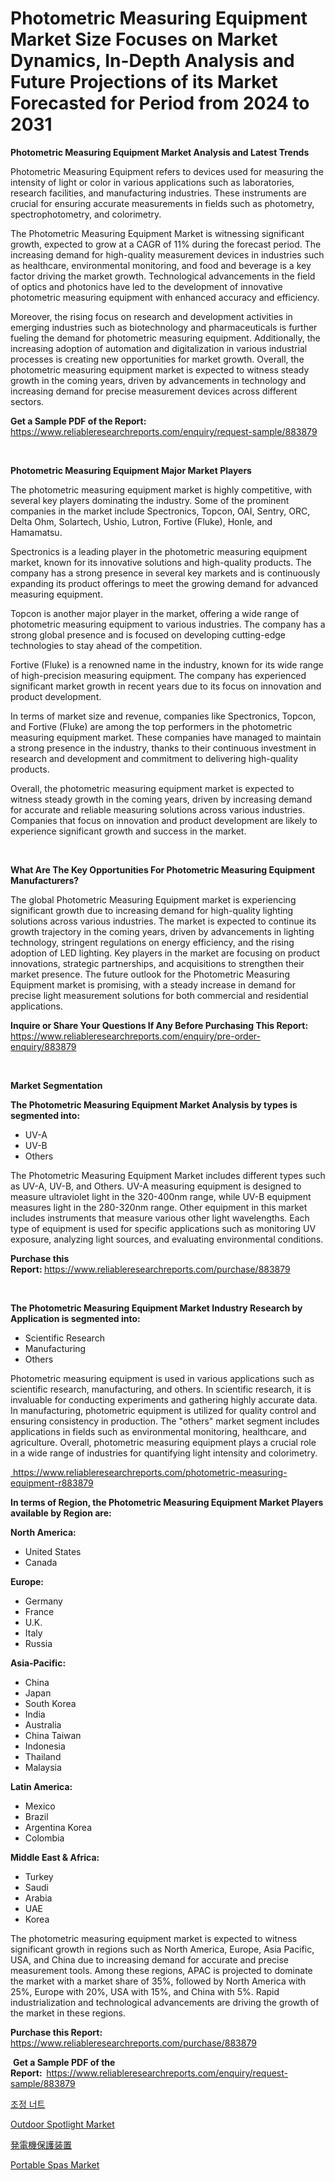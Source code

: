 <p><h1>Photometric Measuring Equipment Market Size Focuses on Market Dynamics, In-Depth Analysis and Future Projections of its Market Forecasted for Period from 2024 to 2031</h1></p><p><strong>Photometric Measuring Equipment Market Analysis and Latest Trends</strong></p>
<p><p>Photometric Measuring Equipment refers to devices used for measuring the intensity of light or color in various applications such as laboratories, research facilities, and manufacturing industries. These instruments are crucial for ensuring accurate measurements in fields such as photometry, spectrophotometry, and colorimetry.</p><p>The Photometric Measuring Equipment Market is witnessing significant growth, expected to grow at a CAGR of 11% during the forecast period. The increasing demand for high-quality measurement devices in industries such as healthcare, environmental monitoring, and food and beverage is a key factor driving the market growth. Technological advancements in the field of optics and photonics have led to the development of innovative photometric measuring equipment with enhanced accuracy and efficiency.</p><p>Moreover, the rising focus on research and development activities in emerging industries such as biotechnology and pharmaceuticals is further fueling the demand for photometric measuring equipment. Additionally, the increasing adoption of automation and digitalization in various industrial processes is creating new opportunities for market growth. Overall, the photometric measuring equipment market is expected to witness steady growth in the coming years, driven by advancements in technology and increasing demand for precise measurement devices across different sectors.</p></p>
<p><strong>Get a Sample PDF of the Report:&nbsp;</strong> <a href="https://www.reliableresearchreports.com/enquiry/request-sample/883879">https://www.reliableresearchreports.com/enquiry/request-sample/883879</a></p>
<p>&nbsp;</p>
<p><strong>Photometric Measuring Equipment Major Market Players</strong></p>
<p><p>The photometric measuring equipment market is highly competitive, with several key players dominating the industry. Some of the prominent companies in the market include Spectronics, Topcon, OAI, Sentry, ORC, Delta Ohm, Solartech, Ushio, Lutron, Fortive (Fluke), Honle, and Hamamatsu.</p><p>Spectronics is a leading player in the photometric measuring equipment market, known for its innovative solutions and high-quality products. The company has a strong presence in several key markets and is continuously expanding its product offerings to meet the growing demand for advanced measuring equipment.</p><p>Topcon is another major player in the market, offering a wide range of photometric measuring equipment to various industries. The company has a strong global presence and is focused on developing cutting-edge technologies to stay ahead of the competition.</p><p>Fortive (Fluke) is a renowned name in the industry, known for its wide range of high-precision measuring equipment. The company has experienced significant market growth in recent years due to its focus on innovation and product development.</p><p>In terms of market size and revenue, companies like Spectronics, Topcon, and Fortive (Fluke) are among the top performers in the photometric measuring equipment market. These companies have managed to maintain a strong presence in the industry, thanks to their continuous investment in research and development and commitment to delivering high-quality products.</p><p>Overall, the photometric measuring equipment market is expected to witness steady growth in the coming years, driven by increasing demand for accurate and reliable measuring solutions across various industries. Companies that focus on innovation and product development are likely to experience significant growth and success in the market.</p></p>
<p>&nbsp;</p>
<p><strong>What Are The Key Opportunities For Photometric Measuring Equipment Manufacturers?</strong></p>
<p><p>The global Photometric Measuring Equipment market is experiencing significant growth due to increasing demand for high-quality lighting solutions across various industries. The market is expected to continue its growth trajectory in the coming years, driven by advancements in lighting technology, stringent regulations on energy efficiency, and the rising adoption of LED lighting. Key players in the market are focusing on product innovations, strategic partnerships, and acquisitions to strengthen their market presence. The future outlook for the Photometric Measuring Equipment market is promising, with a steady increase in demand for precise light measurement solutions for both commercial and residential applications.</p></p>
<p><strong>Inquire or Share Your Questions If Any Before Purchasing This Report:</strong> <a href="https://www.reliableresearchreports.com/enquiry/pre-order-enquiry/883879">https://www.reliableresearchreports.com/enquiry/pre-order-enquiry/883879</a></p>
<p>&nbsp;</p>
<p><strong>Market Segmentation</strong></p>
<p><strong>The Photometric Measuring Equipment Market Analysis by types is segmented into:</strong></p>
<p><ul><li>UV-A</li><li>UV-B</li><li>Others</li></ul></p>
<p><p>The Photometric Measuring Equipment Market includes different types such as UV-A, UV-B, and Others. UV-A measuring equipment is designed to measure ultraviolet light in the 320-400nm range, while UV-B equipment measures light in the 280-320nm range. Other equipment in this market includes instruments that measure various other light wavelengths. Each type of equipment is used for specific applications such as monitoring UV exposure, analyzing light sources, and evaluating environmental conditions.</p></p>
<p><strong>Purchase this Report:&nbsp;</strong><a href="https://www.reliableresearchreports.com/purchase/883879">https://www.reliableresearchreports.com/purchase/883879</a></p>
<p>&nbsp;</p>
<p><strong>The Photometric Measuring Equipment Market Industry Research by Application is segmented into:</strong></p>
<p><ul><li>Scientific Research</li><li>Manufacturing</li><li>Others</li></ul></p>
<p><p>Photometric measuring equipment is used in various applications such as scientific research, manufacturing, and others. In scientific research, it is invaluable for conducting experiments and gathering highly accurate data. In manufacturing, photometric equipment is utilized for quality control and ensuring consistency in production. The "others" market segment includes applications in fields such as environmental monitoring, healthcare, and agriculture. Overall, photometric measuring equipment plays a crucial role in a wide range of industries for quantifying light intensity and colorimetry.</p></p>
<p><a href="https://www.reliableresearchreports.com/photometric-measuring-equipment-r883879">&nbsp;https://www.reliableresearchreports.com/photometric-measuring-equipment-r883879</a></p>
<p><strong>In terms of Region, the Photometric Measuring Equipment Market Players available by Region are:</strong></p>
<p>
    <p> <strong> North America: </strong>
        <ul>
            <li>United States</li>
            <li>Canada</li>
        </ul>
        </p> 
    <p> <strong> Europe: </strong>
        <ul>
            <li>Germany</li>
            <li>France</li>
            <li>U.K.</li>
            <li>Italy</li>
            <li>Russia</li>
        </ul>
        </p> 
    <p> <strong> Asia-Pacific: </strong>
        <ul>
            <li>China</li>
            <li>Japan</li>
            <li>South Korea</li>
            <li>India</li>
            <li>Australia</li>
            <li>China Taiwan</li>
            <li>Indonesia</li>
            <li>Thailand</li>
            <li>Malaysia</li>
        </ul>
        </p> 
    <p> <strong> Latin America: </strong>
        <ul>
            <li>Mexico</li>
            <li>Brazil</li>
            <li>Argentina Korea</li>
            <li>Colombia</li>
        </ul>
        </p> 
    <p> <strong> Middle East & Africa: </strong>
        <ul>
            <li>Turkey</li>
            <li>Saudi</li>
            <li>Arabia</li>
            <li>UAE</li>
            <li>Korea</li>
        </ul>
    </p>
    </p>
<p><p>The photometric measuring equipment market is expected to witness significant growth in regions such as North America, Europe, Asia Pacific, USA, and China due to increasing demand for accurate and precise measurement tools. Among these regions, APAC is projected to dominate the market with a market share of 35%, followed by North America with 25%, Europe with 20%, USA with 15%, and China with 5%. Rapid industrialization and technological advancements are driving the growth of the market in these regions.</p></p>
<p><strong>Purchase this Report: </strong><a href="https://www.reliableresearchreports.com/purchase/883879">https://www.reliableresearchreports.com/purchase/883879</a></p>
<p>&nbsp;<strong>Get a Sample PDF of the Report:&nbsp;&nbsp;</strong><a href="https://www.reliableresearchreports.com/enquiry/request-sample/883879">https://www.reliableresearchreports.com/enquiry/request-sample/883879</a></p>
<p><strong></strong></p>
<p><p><a href="https://github.com/jntpkh496620/Market-Research-Report-List-2/blob/main/8751994174083.md">조정 너트</a></p><p><a href="https://github.com/kathiaseamanalvaradovlprc2h/Market-Research-Report-List-3/blob/main/outdoor-spotlight-market.md">Outdoor Spotlight Market</a></p><p><a href="https://github.com/kegley4963/Market-Research-Report-List-2/blob/main/7074264161703.md">発電機保護装置</a></p><p><a href="https://github.com/EbonyHane1955/Market-Research-Report-List-1/blob/main/portable-spas-market.md">Portable Spas Market</a></p></p>